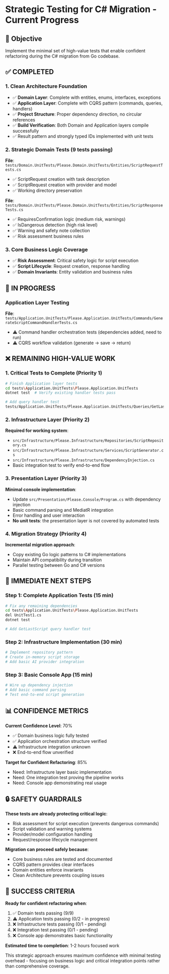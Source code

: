 # Strategic Testing for C# Migration - Current Progress

## 🎯 Objective
Implement the minimal set of high-value tests that enable confident refactoring during the C# migration from Go codebase.

## ✅ COMPLETED

### 1. Clean Architecture Foundation
- ✅ **Domain Layer**: Complete with entities, enums, interfaces, exceptions
- ✅ **Application Layer**: Complete with CQRS pattern (commands, queries, handlers)
- ✅ **Project Structure**: Proper dependency direction, no circular references
- ✅ **Build Verification**: Both Domain and Application layers compile successfully
- ✅ Result pattern and strongly typed IDs implemented with unit tests

### 2. Strategic Domain Tests (9 tests passing)
**File**: `tests/Domain.UnitTests/Please.Domain.UnitTests/Entities/ScriptRequestTests.cs`
- ✅ ScriptRequest creation with task description
- ✅ ScriptRequest creation with provider and model
- ✅ Working directory preservation

**File**: `tests/Domain.UnitTests/Please.Domain.UnitTests/Entities/ScriptResponseTests.cs` 
- ✅ RequiresConfirmation logic (medium risk, warnings)
- ✅ IsDangerous detection (high risk level)
- ✅ Warning and safety note collection
- ✅ Risk assessment business rules

### 3. Core Business Logic Coverage
- ✅ **Risk Assessment**: Critical safety logic for script execution
- ✅ **Script Lifecycle**: Request creation, response handling
- ✅ **Domain Invariants**: Entity validation and business rules

## 🔄 IN PROGRESS

### Application Layer Testing
**File**: `tests/Application.UnitTests/Please.Application.UnitTests/Commands/GenerateScriptCommandHandlerTests.cs`
- ⚠️ Command handler orchestration tests (dependencies added, need to run)
- ⚠️ CQRS workflow validation (generate → save → return)

## ❌ REMAINING HIGH-VALUE WORK

### 1. Critical Tests to Complete (Priority 1)
```bash
# Finish Application layer tests
cd tests\Application.UnitTests\Please.Application.UnitTests
dotnet test  # Verify existing handler tests pass

# Add query handler test
tests/Application.UnitTests/Please.Application.UnitTests/Queries/GetLastScriptQueryHandlerTests.cs
```

### 2. Infrastructure Layer (Priority 2)
**Required for working system**:
- `src/Infrastructure/Please.Infrastructure/Repositories/ScriptRepository.cs`
- `src/Infrastructure/Please.Infrastructure/Services/ScriptGenerator.cs` 
- `src/Infrastructure/Please.Infrastructure/DependencyInjection.cs`
- Basic integration test to verify end-to-end flow

### 3. Presentation Layer (Priority 3)
**Minimal console implementation**:
- Update `src/Presentation/Please.Console/Program.cs` with dependency injection
- Basic command parsing and MediatR integration
- Error handling and user interaction
- **No unit tests**: the presentation layer is not covered by automated tests

### 4. Migration Strategy (Priority 4)
**Incremental migration approach**:
- Copy existing Go logic patterns to C# implementations
- Maintain API compatibility during transition
- Parallel testing between Go and C# versions

## 🎯 IMMEDIATE NEXT STEPS

### Step 1: Complete Application Tests (15 min)
```bash
# Fix any remaining dependencies
cd tests\Application.UnitTests\Please.Application.UnitTests
del UnitTest1.cs
dotnet test

# Add GetLastScript query handler test
```

### Step 2: Infrastructure Implementation (30 min)
```bash
# Implement repository pattern
# Create in-memory script storage
# Add basic AI provider integration
```

### Step 3: Basic Console App (15 min)
```bash
# Wire up dependency injection
# Add basic command parsing
# Test end-to-end script generation
```

## 📊 CONFIDENCE METRICS

**Current Confidence Level**: 70%
- ✅ Domain business logic fully tested
- ✅ Application orchestration structure verified
- ⚠️ Infrastructure integration unknown
- ❌ End-to-end flow unverified

**Target for Confident Refactoring**: 85%
- Need: Infrastructure layer basic implementation
- Need: One integration test proving the pipeline works
- Need: Console app demonstrating real usage

## 🔒 SAFETY GUARDRAILS

**These tests are already protecting critical logic**:
- Risk assessment for script execution (prevents dangerous commands)
- Script validation and warning systems
- Provider/model configuration handling
- Request/response lifecycle management

**Migration can proceed safely because**:
- Core business rules are tested and documented
- CQRS pattern provides clear interfaces
- Domain entities enforce invariants
- Clean Architecture prevents coupling issues

## 🎯 SUCCESS CRITERIA

**Ready for confident refactoring when**:
1. ✅ Domain tests passing (9/9)
2. ⚠️ Application tests passing (0/2 - in progress)
3. ❌ Infrastructure tests passing (0/1 - pending)
4. ❌ Integration test passing (0/1 - pending)
5. ❌ Console app demonstrates basic functionality

**Estimated time to completion**: 1-2 hours focused work

This strategic approach ensures maximum confidence with minimal testing overhead - focusing on business logic and critical integration points rather than comprehensive coverage.
